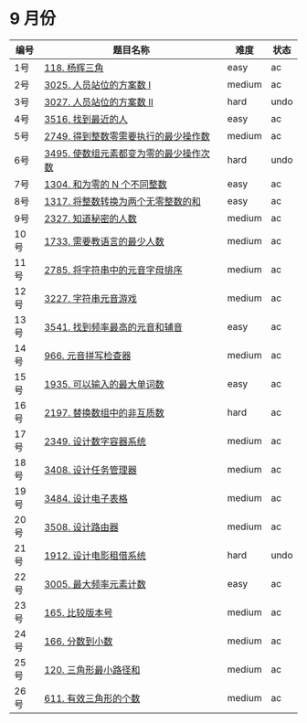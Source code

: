# 9 月份

**编号**|**题目名称**|**难度**|**状态**
--------|------------|--------|--------
1号|[118. 杨辉三角](./第1题%20118.%20杨辉三角)|easy|ac
2号|[3025. 人员站位的方案数 I](./第2题%203025.%20人员站位的方案数%20I)|medium|ac
3号|[3027. 人员站位的方案数 II](./第3题%203027.%20人员站位的方案数%20II)|hard|undo
4号|[3516. 找到最近的人](./第4题%203516.%20找到最近的人)|easy|ac
5号|[2749. 得到整数零需要执行的最少操作数](./第5题%202749.%20得到整数零需要执行的最少操作数)|medium|ac
6号|[3495. 使数组元素都变为零的最少操作次数](./第6题%203495.%20使数组元素都变为零的最少操作次数)|hard|undo
7号|[1304. 和为零的 N 个不同整数](./第7题%201304.%20和为零的%20N%20个不同整数)|easy|ac
8号|[1317. 将整数转换为两个无零整数的和](./第8题%201317.%20将整数转换为两个无零整数的和)|easy|ac
9号|[2327. 知道秘密的人数](./第9题%202327.%20知道秘密的人数)|medium|ac
10号|[1733. 需要教语言的最少人数](./第10题%201733.%20需要教语言的最少人数)|medium|ac
11号|[2785. 将字符串中的元音字母排序](./第11题%202785.%20将字符串中的元音字母排序)|medium|ac
12号|[3227. 字符串元音游戏](./第12题%203227.%20字符串元音游戏)|medium|ac
13号|[3541. 找到频率最高的元音和辅音](./第13题%203541.%20找到频率最高的元音和辅音)|easy|ac
14号|[966. 元音拼写检查器](./第14题%20966.%20元音拼写检查器)|medium|ac
15号|[1935. 可以输入的最大单词数](./第15题%201935.%20可以输入的最大单词数)|easy|ac
16号|[2197. 替换数组中的非互质数](./第16题%202197.%20替换数组中的非互质数)|hard|ac
17号|[2349. 设计数字容器系统](./第17题%202349.%20设计数字容器系统)|medium|ac
18号|[3408. 设计任务管理器](./第18题%203408.%20设计任务管理器)|medium|ac
19号|[3484. 设计电子表格](./第19题%203484.%20设计电子表格)|medium|ac
20号|[3508. 设计路由器](./第20题%203508.%20设计路由器)|medium|ac
21号|[1912. 设计电影租借系统](./第21题%201912.%20设计电影租借系统)|hard|undo
22号|[3005. 最大频率元素计数](./第22题%203005.%20最大频率元素计数)|easy|ac
23号|[165. 比较版本号](./第23题%20165.%20比较版本号)|medium|ac
24号|[166. 分数到小数](./第24题%20166.%20分数到小数)|medium|ac
25号|[120. 三角形最小路径和](./第25题%20120.%20三角形最小路径和)|medium|ac
26号|[611. 有效三角形的个数](./第26题%20611.%20有效三角形的个数)|medium|ac
